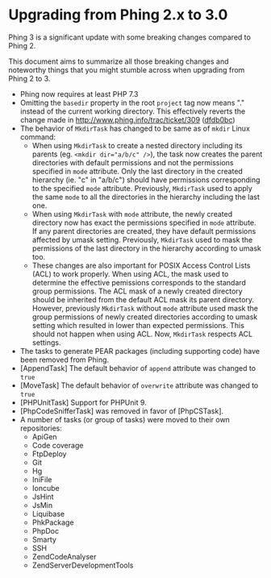 Upgrading from Phing 2.x to 3.0
===============================

Phing 3 is a significant update with some breaking changes compared to Phing 2.

This document aims to summarize all those  breaking changes and noteworthy things
that you might stumble across when upgrading from Phing 2 to 3.

* Phing now requires at least PHP 7.3
* Omitting the `basedir` property in the root `project` tag now means "." instead
  of the current working directory. This effectively reverts the change made in 
  http://www.phing.info/trac/ticket/309 ([dfdb0bc](https://github.com/phingofficial/phing/commit/dfdb0bc8095db18284de364b421d320be3c1b6fb))
* The behavior of `MkdirTask` has changed to be same as of `mkdir` Linux command:
  * When using `MkdirTask` to create a nested directory including its parents
    (eg. `<mkdir dir="a/b/c" />`), the task now creates the parent directories
    with default permissions and not the permissions specified in `mode` attribute.
    Only the last directory in the created hierarchy (ie. "c" in "a/b/c") should
    have permissions corresponding to the specified `mode` attribute. 
    Previously, `MkdirTask` used to apply the same `mode` to all the directories
    in the hierarchy including the last one.
  * When using `MkdirTask` with `mode` attribute, the newly created directory
    now has exact the permissions specified in `mode` attribute. If any parent
    directories are created, they have default permissions affected by umask
    setting. Previously, `MkdirTask` used to mask the permissions of the last
    directory in the hierarchy according to umask too.
  * These changes are also important for POSIX Access Control Lists (ACL) to work
    properly. When using ACL, the mask used to determine the effective pemissions
    corresponds to the standard group permissions. The ACL mask of a newly
    created directory should be inherited from the default ACL mask its parent
    directory. However, previously `MkdirTask` without `mode` attribute used
    mask the group permissions of newly created directories according to umask 
    setting which resulted in lower than expected permissions. This should not
    happen when using ACL. Now, `MkdirTask` respects ACL settings.
* The tasks to generate PEAR packages \(including supporting code\) have been removed from Phing.
* [AppendTask] The default behavior of `append` attribute was changed to `true`
* [MoveTask] The default behavior of `overwrite` attribute was changed to `true`
* [PHPUnitTask] Support for PHPUnit 9.
* [PhpCodeSnifferTask] was removed in favor of [PhpCSTask].
* A number of tasks (or group of tasks) were moved to their own repositories:
  * ApiGen
  * Code coverage
  * FtpDeploy
  * Git
  * Hg
  * IniFile
  * Ioncube
  * JsHint
  * JsMin
  * Liquibase
  * PhkPackage
  * PhpDoc
  * Smarty
  * SSH
  * ZendCodeAnalyser
  * ZendServerDevelopmentTools
